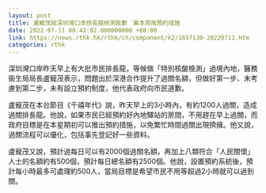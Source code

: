```yaml
---
layout: post
title: 盧寵茂就深圳灣口岸排長龍檢測致歉　冀本周推預約措施
date: 2022-07-11 08:42:02.000000000 +08:00
link: https://news.rthk.hk/rthk/ch/component/k2/1657130-20220711.htm
categories: rthk
---
```


深圳灣口岸昨天早上有大批市民排長龍，等候做「特別核酸檢測」過境內地，醫務衞生局局長盧寵茂表示，問題出於深港合作提升了過關名額，但做好第一步、未考慮到第二步，未有設立預約制度，他代表政府向市民道歉。

盧寵茂在本台節目《千禧年代》說，昨天早上的3小時內，有約1200人過關，造成過關排長龍。他說，如果市民已經預約好內地驛站的房間，不用趕在早上過關，而政府目標是在本星期初可以推出預約措施，以免繁忙時間過關出現擠擁。他又說，過關流程可以優化，包括事先登記好一些資料。

盧寵茂又說，預計過每日可以有2000個過關名額，再加上八類符合「人民關懷」人士的名額約有500個，預計每日總名額有2500個。他說，設置預約系統後，預計每小時最多可處理約500人，當局目標是希望市民不用等超過2小時就可以過到關。
